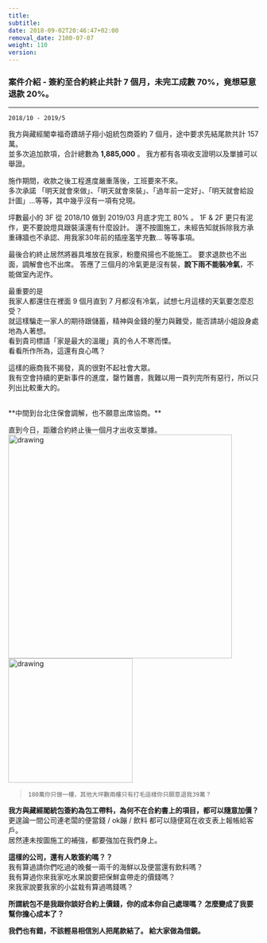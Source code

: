 ```yaml
---
title: 
subtitle: 
date: 2018-09-02T20:46:47+02:00
removal_date: 2100-07-07
weight: 110
version:
---
```


### 案件介紹 - 簽約至合約終止共計 7 個月，未完工成數 70%，竟想惡意退款 20%。
---
`2018/10 - 2019/5`  

我方與藏經閣幸福奇蹟胡子翔小姐統包商簽約 7 個月，途中要求先結尾款共計 157 萬。  
並多次追加款項，合計總數為 **1,885,000** 。 我方都有各項收支證明以及單據可以舉證。

施作期間，收款之後工程進度嚴重落後，工班要來不來。  
多次承諾 「明天就會來做」、「明天就會來裝」、「過年前一定好」、「明天就會給設計圖」...等等，其中幾乎沒有一項有兌現。

坪數最小的 3F 從 2018/10 做到 2019/03 月底才完工 80% 。 1F & 2F 更只有泥作，更不要說燈具跟裝潢還有什麼設計。
還不按圖施工，未經告知就拆除我方承重磚牆也不承認、用我家30年前的插座濫竽充數... 等等事項。

最後合約終止居然將器具堆放在我家，粉塵飛揚也不能施工。 要求退款也不出面，調解會也不出席。 
答應了三個月的冷氣更是沒有裝，**說下雨不能裝冷氣**，不能做室內泥作。
  

最重要的是  
我家人都還住在裡面 9 個月直到 7 月都沒有冷氣，試想七月這樣的天氣要怎麼忍受？  
就這樣騙走一家人的期待跟儲蓄，精神與金錢的壓力與難受，能否請胡小姐設身處地為人著想。  
看到貴司標語「家是最大的溫暖」真的令人不寒而慄。  
看看所作所為，這還有良心嗎？

這樣的廠商我不揭發，真的很對不起社會大眾。  
我有空會持續的更新事件的進度，罄竹難書，我難以用一頁列完所有惡行，所以只列出比較重大的。  

<br />
**中間到台北住保會調解，也不願意出席協商。**

直到今日，距離合約終止後一個月才出收支單據。
<img src="experimental/image/intro/1.jpg" alt="drawing" width="450"/> 
<img src="experimental/image/intro/2.jpg" alt="drawing" width="250"/> 

> `180萬你只做一樓，其他大坪數兩樓只有打毛這樣你只願意退我39萬？`


**我方與藏經閣統包簽約為包工帶料，為何不在合約書上的項目，都可以隨意加價？**  
更遑論一間公司連老闆的便當錢 / ok蹦 / 飲料 都可以隨便寫在收支表上報帳給客戶。  
居然連未按圖施工的補強，都要強加在我們身上。

**這樣的公司，還有人敢簽約嗎？？**  
我有算過請你們吃過的晚餐一兩千的海鮮以及便當還有飲料嗎？  
我有算過你來我家吃水果說要把保鮮盒帶走的價錢嗎？  
來我家說要我家的小盆栽有算過嗎錢嗎？

**所謂統包不是我跟你談好合約上價錢，你的成本你自己處理嗎？ 怎麼變成了我要幫你擔心成本了？**


**我們也有錯，不該輕易相信別人把尾款結了。 給大家做為借鏡。**